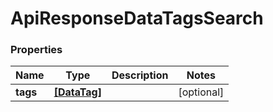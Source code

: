 # ApiResponseDataTagsSearch

### Properties
Name | Type | Description | Notes
------------ | ------------- | ------------- | -------------
**tags** | [**[DataTag]**](DataTag.md) |  | [optional] 



